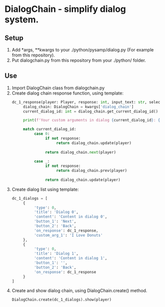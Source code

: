 # DialogChain - simplify dialog system.

## Setup
1. Add *args, **kwargs to your ./python/pysamp/dialog.py (For example from this repository).
2. Put dialogchain.py from this repository from your ./python/ folder.

## Use
1. Import DialogChain class from dialogchain.py
2. Create dialog chain response function, using template:
   ```py
   dc_1_response(player: Player, response: int, input_text: str, select_item: int, *args, **kwargs):
        dialog_chain: DialogChain = kwargs['dialog_chain']
        current_dialog_id: int = dialog_chain.get_current_dialog_id()
   
        print(f'Your custom arguments in dialog {current_dialog_id}: {args}'
   
        match current_dialog_id:
             case 0:
                  if not response:
                       return dialog_chain.update(player)
         
                  return dialog_chain.next(player)
      
             case _:
                  if not response:
                       return dialog_chain.prev(player)
            
                  return dialog_chain.update(player)
   ```
3. Create dialog list using template:
   ```py
   dc_1_dialogs = [
        {
             'type': 0,
             'title': 'Dialog 0',
             'content': 'Content in dialog 0',
             'button_1': 'Next',
             'button_2': 'Back',
             'on_response': dc_1_response,
             'custom_arg_1': 'I Love Donuts'
        },
        {
             'type': 0,
             'title': 'Dialog 1',
             'content': 'Content in dialog 1',
             'button_1': '',
             'button_2': 'Back',
             'on_response': dc_1_response
        }
   ]
   ```
5. Create and show dialog chain, using DialogChain.create() method.
   ```py
   DialogChain.create(dc_1_dialogs).show(player)
   ```
